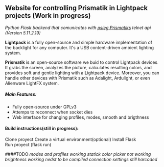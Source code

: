 Website for controlling Prismatik in Lightpack projects (Work in progress)
---------

*Python Flask backend that comunicates with  [psieg Prismatiks](https://github.com/psieg/Lightpack/releases) telnet api (Version 5.11.2.19)*




**Lightpack** is a fully open-source and simple hardware implementation of the backlight for any computer. It's a USB content-driven ambient lighting system.

**Prismatik** is an open-source software we buid to control Lightpack devices. It grabs the screen, analyzes the picture,
calculates resulting colors, and provides soft and gentle lighting with a Lightpack device. Moreover, you can
handle other devices with Prismatik such as Adalight, Ardulight, or even Alienware LightFX system.

##### Main Features:
* Fully open-source under GPLv3
* Attemps to reconnect when socket dies
* Web interface for changing profiles, modes, smooth and brigthness


#### Build instructions(still in progress):
Clone proyect
Create a virtual environment(optional)
Install Flask  
Run proyect (flask run)

####TODO
*modes and profiles working*
*statick color picker not working*
*brightness working*
*nedst to be compiled*
*connection settings still harcoded*